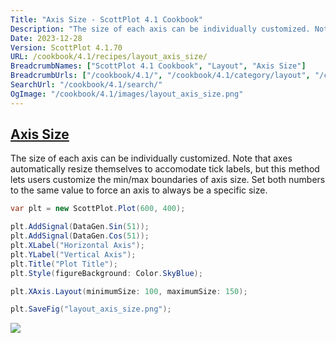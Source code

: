 ```yaml
---
Title: "Axis Size - ScottPlot 4.1 Cookbook"
Description: "The size of each axis can be individually customized. Note that axes automatically resize themselves to accomodate tick labels, but this method lets users customize the min/max boundaries of axis size. Set both numbers to the same value to force an axis to always be a specific size."
Date: 2023-12-28
Version: ScottPlot 4.1.70
URL: /cookbook/4.1/recipes/layout_axis_size/
BreadcrumbNames: ["ScottPlot 4.1 Cookbook", "Layout", "Axis Size"]
BreadcrumbUrls: ["/cookbook/4.1/", "/cookbook/4.1/category/layout", "/cookbook/4.1/recipes/layout_axis_size/"]
SearchUrl: "/cookbook/4.1/search/"
OgImage: "/cookbook/4.1/images/layout_axis_size.png"
---
```


<h2><a id='axis-size' href='/cookbook/4.1/recipes/layout_axis_size/'>Axis Size</a></h2>

The size of each axis can be individually customized. Note that axes automatically resize themselves to accomodate tick labels, but this method lets users customize the min/max boundaries of axis size. Set both numbers to the same value to force an axis to always be a specific size.

```cs
var plt = new ScottPlot.Plot(600, 400);

plt.AddSignal(DataGen.Sin(51));
plt.AddSignal(DataGen.Cos(51));
plt.XLabel("Horizontal Axis");
plt.YLabel("Vertical Axis");
plt.Title("Plot Title");
plt.Style(figureBackground: Color.SkyBlue);

plt.XAxis.Layout(minimumSize: 100, maximumSize: 150);

plt.SaveFig("layout_axis_size.png");
```

<img src='../../images/layout_axis_size.png' class='d-block mx-auto my-5' />


